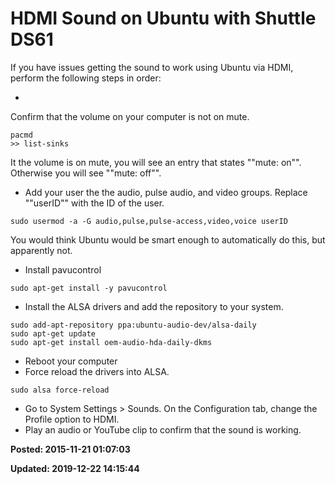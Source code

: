 # HDMI Sound on Ubuntu with Shuttle DS61

If you have issues getting the sound to work using Ubuntu via HDMI, perform the following steps in order: 

* 
Confirm that the volume on your computer is not on mute.

```
pacmd
>> list-sinks
```

It the volume is on mute, you will see an entry that states ""mute: on"".  Otherwise you will see ""mute: off"".

* Add your user the the audio, pulse audio, and video groups. Replace ""userID"" with the ID of the user.
```
sudo usermod -a -G audio,pulse,pulse-access,video,voice userID
```

You would think Ubuntu would be smart enough to automatically do this, but apparently not. 

* Install pavucontrol
```
sudo apt-get install -y pavucontrol
```

* Install the ALSA drivers and add the repository to your system.
```
sudo add-apt-repository ppa:ubuntu-audio-dev/alsa-daily
sudo apt-get update
sudo apt-get install oem-audio-hda-daily-dkms
```

* Reboot your computer
* Force reload the drivers into ALSA.
```
sudo alsa force-reload
```

* Go to System Settings > Sounds.  On the Configuration tab, change the Profile option to HDMI.
* Play an audio or YouTube clip to confirm that the sound is working.

**Posted: 2015-11-21 01:07:03** 

**Updated: 2019-12-22 14:15:44** 


